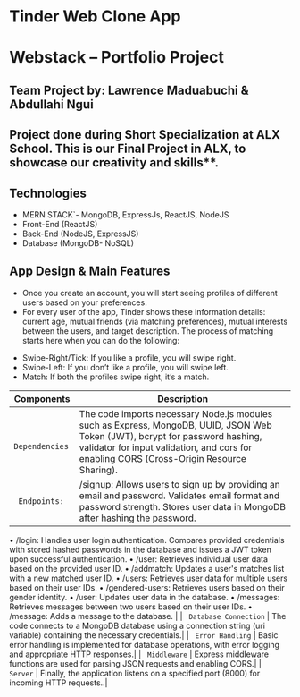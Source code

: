 # Tinder Web Clone App

# Webstack – Portfolio Project

## Team Project by: Lawrence Maduabuchi & Abdullahi Ngui

## Project done during **Short Specialization** at **ALX School**. This is our Final Project in ALX, to showcase our creativity and skills\*\*.

## Technologies

- MERN STACK`- MongoDB, ExpressJs, ReactJS, NodeJS
- Front-End (ReactJS)
- Back-End (NodeJS, ExpressJS)
- Database (MongoDB- NoSQL)

## App Design & Main Features

- Once you create an account, you will start seeing profiles of different users based on your preferences.
- For every user of the app, Tinder shows these information details: current age, mutual friends (via matching preferences), mutual interests between the users, and target description. The process of matching starts here when you can do the following:

* Swipe-Right/Tick: If you like a profile, you will swipe right.
* Swipe-Left: If you don’t like a profile, you will swipe left.
* Match: If both the profiles swipe right, it’s a match.

| Components | Description |
| -------- | ----------- |
| ` Dependencies` | The code imports necessary Node.js modules such as Express, MongoDB, UUID, JSON Web Token (JWT), bcrypt for password hashing, validator for input validation, and cors for enabling CORS (Cross-Origin Resource Sharing).|
| ` Endpoints:` | /signup: Allows users to sign up by providing an email and password. Validates email format and password strength. Stores user data in MongoDB after hashing the password.
•	/login: Handles user login authentication. Compares provided credentials with stored hashed passwords in the database and issues a JWT token upon successful authentication.
•	/user: Retrieves individual user data based on the provided user ID.
•	/addmatch: Updates a user's matches list with a new matched user ID.
•	/users: Retrieves user data for multiple users based on their user IDs.
•	/gendered-users: Retrieves users based on their gender identity.
•	/user: Updates user data in the database.
•	/messages: Retrieves messages between two users based on their user IDs.
•	/message: Adds a message to the database.
|
| ` Database Connection` | The code connects to a MongoDB database using a connection string (uri variable) containing the necessary credentials.|
| ` Error Handling` | Basic error handling is implemented for database operations, with error logging and appropriate HTTP responses.|
| ` Middleware` | Express middleware functions are used for parsing JSON requests and enabling CORS.|
| ` Server` | Finally, the application listens on a specified port (8000) for incoming HTTP requests..|

